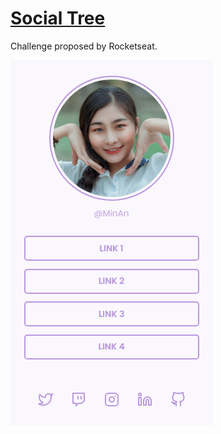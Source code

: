 # [Social Tree](https://liarleycodie.github.io/Social-Tree/)

Challenge proposed by Rocketseat.

![Preview](preview.png)